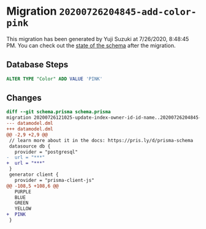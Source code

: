 # Migration `20200726204845-add-color-pink`

This migration has been generated by Yuji Suzuki at 7/26/2020, 8:48:45 PM.
You can check out the [state of the schema](./schema.prisma) after the migration.

## Database Steps

```sql
ALTER TYPE "Color" ADD VALUE 'PINK'
```

## Changes

```diff
diff --git schema.prisma schema.prisma
migration 20200726121025-update-index-owner-id-id-name..20200726204845-add-color-pink
--- datamodel.dml
+++ datamodel.dml
@@ -2,9 +2,9 @@
 // learn more about it in the docs: https://pris.ly/d/prisma-schema
 datasource db {
   provider = "postgresql"
-  url = "***"
+  url = "***"
 }
 generator client {
   provider = "prisma-client-js"
@@ -108,5 +108,6 @@
   PURPLE
   BLUE
   GREEN
   YELLOW
+  PINK
 }
```


